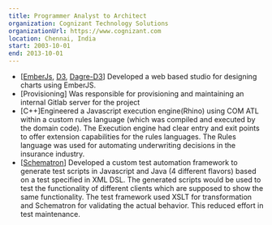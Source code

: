 ```yaml
---
title: Programmer Analyst to Architect
organization: Cognizant Technology Solutions
organizationUrl: https://www.cognizant.com
location: Chennai, India
start: 2003-10-01
end: 2013-10-01
---
```


- [[EmberJs](https://emberjs.com/), [D3](https://d3js.org/), [Dagre-D3](https://github.com/dagrejs/dagre-d3)] Developed a web based studio for designing charts using EmberJS.
- [Provisioning] Was responsible for provisioning and maintaining an internal Gitlab server for the project
- [C++]Engineered a Javascript execution engine(Rhino) using COM ATL within a custom rules language (which was compiled and executed by the domain code). The Execution engine had clear entry and exit points to offer extension capabilities for the rules languages. The Rules language was used for automating underwriting decisions in the insurance industry.
- [[Schematron](https://schematron.com/)] Developed a custom test automation framework to generate test scripts in Javascript and Java (4 different flavors) based on a test specified in XML DSL. The generated scripts would be used to test the functionality of different clients which are supposed to show the same functionality. The test framework used XSLT for transformation and Schematron for validating the actual behavior. This reduced effort in test maintenance.
